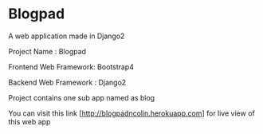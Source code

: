 # Blogpad
A web application made in Django2

Project Name : Blogpad

Frontend Web Framework: Bootstrap4

Backend Web Framework : Django2

Project contains one sub app named as blog


You can visit this link [http://blogpadncolin.herokuapp.com] for live view of this web app



